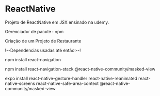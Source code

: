 # ReactNative

Projeto de ReactNative em JSX ensinado na udemy.

Gerenciador de pacote : npm

Criação de um Projeto de Restaurante

!--Dependencias usadas até então:--!

npm install react-navigation

npm install react-navigation-stack @react-native-community/masked-view

expo install react-native-gesture-handler react-native-reanimated react-native-screens react-native-safe-area-context @react-native-community/masked-view
